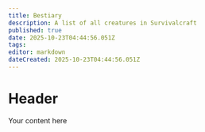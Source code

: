 ```yaml
---
title: Bestiary
description: A list of all creatures in Survivalcraft
published: true
date: 2025-10-23T04:44:56.051Z
tags: 
editor: markdown
dateCreated: 2025-10-23T04:44:56.051Z
---
```


# Header
Your content here